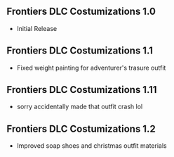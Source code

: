 ## Frontiers DLC Costumizations 1.0
- Initial Release

## Frontiers DLC Costumizations 1.1
- Fixed weight painting for adventurer's trasure outfit

## Frontiers DLC Costumizations 1.11
- sorry accidentally made that outfit crash lol

## Frontiers DLC Costumizations 1.2
- Improved soap shoes and christmas outfit materials